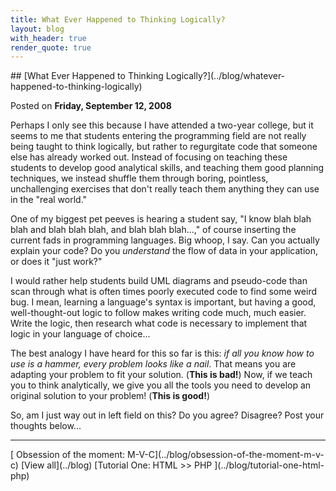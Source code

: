 ```yaml
---
title: What Ever Happened to Thinking Logically?
layout: blog
with_header: true
render_quote: true
---
```


<div class="post-title" markdown="1">
## [What Ever Happened to Thinking Logically?](../blog/whatever-happened-to-thinking-logically)

Posted on **Friday, September 12, 2008**
</div>

Perhaps I only see this because I have attended a two-year college, but it seems to me that students entering the programming field are not really being taught to think logically, but rather to regurgitate code that someone else has already worked out. Instead of focusing on teaching these students to develop good analytical skills, and teaching them good planning techniques, we instead shuffle them through boring, pointless, unchallenging exercises that don't really teach them anything they can use in the "real world."

One of my biggest pet peeves is hearing a student say, "I know blah blah blah and blah blah blah, and blah blah blah...," of course inserting the current fads in programming languages. Big whoop, I say. Can you actually explain your code? Do you _understand_ the flow of data in your application, or does it "just work?"

I would rather help students build UML diagrams and pseudo-code than scan through what is often times poorly executed code to find some weird bug. I mean, learning a language's syntax is important, but having a good, well-thought-out logic to follow makes writing code much, much easier. Write the logic, then research what code is necessary to implement that logic in your language of choice...

The best analogy I have heard for this so far is this: _if all you know how to use is a hammer, every problem looks like a nail_. That means you are adapting your problem to fit your solution. (**This is bad!**) Now, if we teach you to think analytically, we give you all the tools you need to develop an original solution to your problem! (**This is good!**)

So, am I just way out in left field on this? Do you agree? Disagree? Post your thoughts below...

---

<div class="blog-pager" markdown="1">
[<i class="fas fa-chevron-left"></i> Obsession of the moment: M-V-C](../blog/obsession-of-the-moment-m-v-c)
[View all](../blog)
[Tutorial One: HTML &gt;&gt; PHP <i class="fas fa-chevron-right"></i>](../blog/tutorial-one-html-php)
</div>

